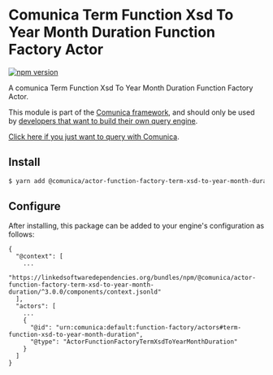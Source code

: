 # Comunica Term Function Xsd To Year Month Duration Function Factory Actor

[![npm version](https://badge.fury.io/js/%40comunica%2Factor-function-factory-term-function-xsd-to-year-month-duration.svg)](https://www.npmjs.com/package/@comunica/actor-function-factory-term-xsd-to-year-month-duration)

A comunica Term Function Xsd To Year Month Duration Function Factory Actor.

This module is part of the [Comunica framework](https://github.com/comunica/comunica),
and should only be used by [developers that want to build their own query engine](https://comunica.dev/docs/modify/).

[Click here if you just want to query with Comunica](https://comunica.dev/docs/query/).

## Install

```bash
$ yarn add @comunica/actor-function-factory-term-xsd-to-year-month-duration
```

## Configure

After installing, this package can be added to your engine's configuration as follows:
```text
{
  "@context": [
    ...
    "https://linkedsoftwaredependencies.org/bundles/npm/@comunica/actor-function-factory-term-xsd-to-year-month-duration/^3.0.0/components/context.jsonld"
  ],
  "actors": [
    ...
    {
      "@id": "urn:comunica:default:function-factory/actors#term-function-xsd-to-year-month-duration",
      "@type": "ActorFunctionFactoryTermXsdToYearMonthDuration"
    }
  ]
}
```
